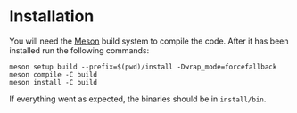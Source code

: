 # Installation

You will need the [Meson](https://mesonbuild.com/index.html) build system to compile the code. After it has been installed
run the following commands:
```
meson setup build --prefix=$(pwd)/install -Dwrap_mode=forcefallback
meson compile -C build
meson install -C build
```

If everything went as expected, the binaries should be in `install/bin`.
